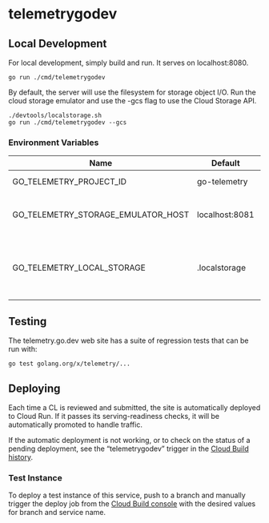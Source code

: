 # telemetrygodev

## Local Development

For local development, simply build and run. It serves on localhost:8080.

    go run ./cmd/telemetrygodev

By default, the server will use the filesystem for storage object I/O. Run the
cloud storage emulator and use the -gcs flag to use the Cloud Storage API.

    ./devtools/localstorage.sh
    go run ./cmd/telemetrygodev --gcs

### Environment Variables

| Name                               | Default        | Description                                               |
| ---------------------------------- | -------------- | --------------------------------------------------------- |
| GO_TELEMETRY_PROJECT_ID            | go-telemetry   | GCP project ID                                            |
| GO_TELEMETRY_STORAGE_EMULATOR_HOST | localhost:8081 | Host for the Cloud Storage emulator                       |
| GO_TELEMETRY_LOCAL_STORAGE         | .localstorage  | Directory for storage emulator I/O or file system storage |

## Testing

The telemetry.go.dev web site has a suite of regression tests that can be run
with:

    go test golang.org/x/telemetry/...

## Deploying

Each time a CL is reviewed and submitted, the site is automatically deployed to
Cloud Run. If it passes its serving-readiness checks, it will be automatically
promoted to handle traffic.

If the automatic deployment is not working, or to check on the status of a
pending deployment, see the “telemetrygodev” trigger in the
[Cloud Build history](https://pantheon.corp.google.com/cloud-build/builds?project=go-telemetry).

### Test Instance

To deploy a test instance of this service, push to a branch and manually trigger
the deploy job from the
[Cloud Build console](https://pantheon.corp.google.com/cloud-build/triggers?project=go-telemetry)
with the desired values for branch and service name.
